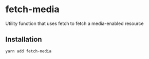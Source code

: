 # fetch-media

Utility function that uses fetch to fetch a media-enabled resource

## Installation

```bash
yarn add fetch-media
```
